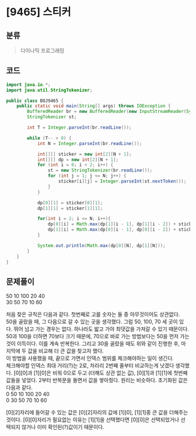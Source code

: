 # [9465] 스티커

## 분류
> 다이나믹 프로그래밍

## 코드
```java
import java.io.*;
import java.util.StringTokenizer;

public class BOJ9465 {
    public static void main(String[] args) throws IOException {
        BufferedReader br = new BufferedReader(new InputStreamReader(System.in));
        StringTokenizer st;

        int T = Integer.parseInt(br.readLine());

        while (T-- > 0) {
            int N = Integer.parseInt(br.readLine());

            int[][] sticker = new int[2][N + 1];
            int[][] dp = new int[2][N + 1];
            for (int i = 0; i < 2; i++) {
                st = new StringTokenizer(br.readLine());
                for (int j = 1; j <= N; j++) {
                    sticker[i][j] = Integer.parseInt(st.nextToken());
                }
            }

            dp[0][1] = sticker[0][1];
            dp[1][1] = sticker[1][1];

            for(int i = 2; i <= N; i++){
                dp[0][i] = Math.max(dp[1][i - 1], dp[1][i - 2]) + sticker[0][i];
                dp[1][i] = Math.max(dp[0][i - 1], dp[0][i - 2]) + sticker[1][i];
            }

            System.out.println(Math.max(dp[0][N], dp[1][N]));
        }
    }
}
```

## 문제풀이

50 10 100 20 40    
30 50 70 10 60  

처음 찾은 규칙은 다음과 같다.
첫번째로 고를 숫자는 둘 중 아무것이어도 상관없다.  
50을 골랐을 때, 그 다음으로 갈 수 있는 곳을 생각했다. 그럼 50, 100, 70 세 곳이 있다. 뛰어 넘고 가는 경우는 없다. 하나라도 밟고 가야 최댓값을 가져갈 수 있기 때문이다. 50과 100을 더하면 70보다 크기 때문에, 70으로 바로 가는 방법보다는 50을 먼저 가는 것이 이득이다. 이를 계속 반복한다.
그리고 30을 골랐을 때도 위와 같이 진행한 후, 마지막에 두 값을 비교해 더 큰 값을 찾고자 했다.  
이 방법을 사용했을 때, 끝으로 가면서 인덱스 범위를 체크해야하는 일이 생긴다.  
체크해야할 인덱스 최대 거리(?)는 2로, 차라리 2번째 줄부터 비교하는게 낫겠다 생각했다. [0][0]과 [1][0]은 비워 0으로 두고 (더해도 상관 없는 값), [0][1]과 [1][1]에 첫번째 값들을 넣었다. 2부터 반복문을 돌면서 값을 쌓아줬다. 원리는 비슷하다. 초기화된 값은 다음과 같다.   
0 50 10 100 20 40    
0 30 50 70 10 60  

[0][2]자리에 들어갈 수 있는 값은 [0][2]자리의 값에 [1][0], [1][1]중 큰 값을 더해주는 것이다. [0][0]자리가 필요없는 이유는 [1][1]을 선택했다면 [0][0]은 선택되었거나 선택되지 않거나 이미 확인된(?)값이기 때문이다. 

